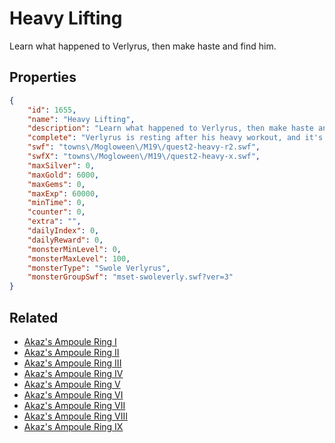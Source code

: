 # Heavy Lifting

Learn what happened to Verlyrus, then make haste and find him.

## Properties

```json
{
    "id": 1655,
    "name": "Heavy Lifting",
    "description": "Learn what happened to Verlyrus, then make haste and find him.",
    "complete": "Verlyrus is resting after his heavy workout, and it's time to trick or treat!",
    "swf": "towns\/Mogloween\/M19\/quest2-heavy-r2.swf",
    "swfX": "towns\/Mogloween\/M19\/quest2-heavy-x.swf",
    "maxSilver": 0,
    "maxGold": 6000,
    "maxGems": 0,
    "maxExp": 60000,
    "minTime": 0,
    "counter": 0,
    "extra": "",
    "dailyIndex": 0,
    "dailyReward": 0,
    "monsterMinLevel": 0,
    "monsterMaxLevel": 100,
    "monsterType": "Swole Verlyrus",
    "monsterGroupSwf": "mset-swoleverly.swf?ver=3"
}
```

## Related

- [Akaz's Ampoule Ring I](../items/19162-akaz-s-ampoule-ring-i.md)
- [Akaz's Ampoule Ring II](../items/19163-akaz-s-ampoule-ring-ii.md)
- [Akaz's Ampoule Ring III](../items/19164-akaz-s-ampoule-ring-iii.md)
- [Akaz's Ampoule Ring IV](../items/19165-akaz-s-ampoule-ring-iv.md)
- [Akaz's Ampoule Ring V](../items/19166-akaz-s-ampoule-ring-v.md)
- [Akaz's Ampoule Ring VI](../items/19167-akaz-s-ampoule-ring-vi.md)
- [Akaz's Ampoule Ring VII](../items/19168-akaz-s-ampoule-ring-vii.md)
- [Akaz's Ampoule Ring VIII](../items/19169-akaz-s-ampoule-ring-viii.md)
- [Akaz's Ampoule Ring IX](../items/19170-akaz-s-ampoule-ring-ix.md)

